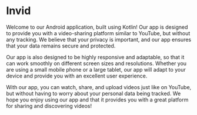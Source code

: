 # Invid
Welcome to our Android application, built using Kotlin! Our app is designed to provide you with a video-sharing platform similar to YouTube, but without any tracking. We believe that your privacy is important, and our app ensures that your data remains secure and protected.

Our app is also designed to be highly responsive and adaptable, so that it can work smoothly on different screen sizes and resolutions. Whether you are using a small mobile phone or a large tablet, our app will adapt to your device and provide you with an excellent user experience.

With our app, you can watch, share, and upload videos just like on YouTube, but without having to worry about your personal data being tracked. We hope you enjoy using our app and that it provides you with a great platform for sharing and discovering videos!
